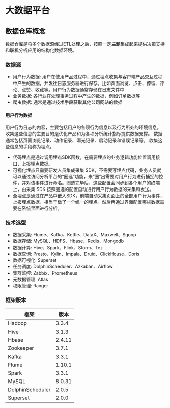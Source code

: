 # 大数据平台

## 数据仓库概念

数据仓库是将多个数据源经过ETL处理之后，按照一定**主题**集成起来提供决策支持和联机分析应用的结构化数据环境。

### 数据源

- 用户行为数据: 用户在使用产品过程中，通过埋点收集与客户端产品交互过程中产生的数据，并发往日志服务器进行保存。比如页面浏览、点击、停留、评论、点赞、收藏等。用户行为数据通常存储在日志文件中
- 业务数据: 各行业在处理事务过程中产生的数据，例如订单数据等
- 爬虫数据: 通常是通过技术手段获取其他公司网站的数据

#### 用户行为数据

用户行为日志的内容，主要包括用户的各项行为信息以及行为所处的环境信息。
收集这些信息的主要目的是优化产品和为各项分析统计指标提供数据支撑。
数据通常包括页面浏览记录、动作记录、曝光记录、启动记录和错误记录等。
收集这些信息的手段称为埋点。

- 代码埋点是通过调用埋点SDK函数，在需要埋点的业务逻辑功能位置调用接口，上报埋点数据。
- 可视化埋点只需要研发人员集成采集
  SDK，不需要写埋点代码，业务人员就可以通过访问分析平台的“圈选”功能，来“圈”出需要对用户行为进行捕捉的控件，并对该事件进行命名。圈选完毕后，这些配置会同步到各个用户的终端上，由采集
  SDK 按照圈选的配置自动进行用户行为数据的采集和发送。
- 全埋点是通过在产品中嵌入SDK，前端自动采集页面上的全部用户行为事件，上报埋点数据，相当于做了一个统一的埋点。然后再通过界面配置哪些数据需要在系统里面进行分析。

### 技术选型

- 数据采集: Flume、Kafka、Kettle、DataX、Maxwell、Sqoop
- 数据存储: MySQL、HDFS、Hbase、Redis、Mongodb
- 数据计算: Hive、Spark、Flink、Storm、Tez
- 数据查询: Presto、Kylin、Impala、Druid、ClickHouse、Doris
- 数据可视化: Superset
- 任务调度: DolphinScheduler、Azkaban、Airflow
- 集群监控: Zabbix、Prometheus
- 元数据管理: Atlas
- 权限管理: Ranger

### 框架版本

| 框架               | 版本     |
|------------------|--------|
| Hadoop           | 3.3.4  |
| Hive             | 3.1.3  |
| Hbase            | 2.4.11 |
| Zookeeper        | 3.7.1  |
| Kafka            | 3.3.1  |
| Flume            | 1.10.1 |
| Spark            | 3.3.1  |
| MySQL            | 8.0.31 |
| DolphinScheduler | 2.0.5  |
| Superset         | 2.0.0  |

